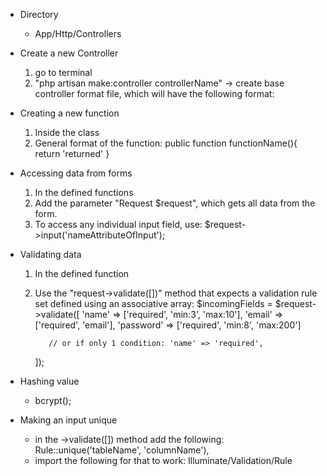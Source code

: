 
- Directory
  + App/Http/Controllers

- Create a new Controller
  1. go to terminal
  2. "php artisan make:controller controllerName" -> create base controller format file, which will have the following format:

  <?php

  namespace App\Http\Controllers;

  use Illuminate\Http\Request;

  class UserController extends Controller
  {
    //placeholder for functions
  }

- Creating a new function 
  1. Inside the class
  2. General format of the function:
  public function functionName(){ return 'returned' }

- Accessing data from forms
  1. In the defined functions
  2. Add the parameter "Request $request", which gets all data from the form.
  3. To access any individual input field, use:
  $request->input('nameAttributeOfInput');

- Validating data 
  1. In the defined function
  2. Use the "request->validate([])" method that expects a validation rule set defined using an associative array:
   $incomingFields = $request->validate([
            'name' => ['required', 'min:3', 'max:10'],
            'email' => ['required', 'email'],
            'password' => ['required', 'min:8', 'max:200']

            // or if only 1 condition: 'name' => 'required',
        ]);

- Hashing value
  + bcrypt();

- Making an input unique
  + in the ->validate([]) method add the following:
  Rule::unique('tableName', 'columnName'),
  + import the following for that to work: 
  Illuminate/Validation/Rule

